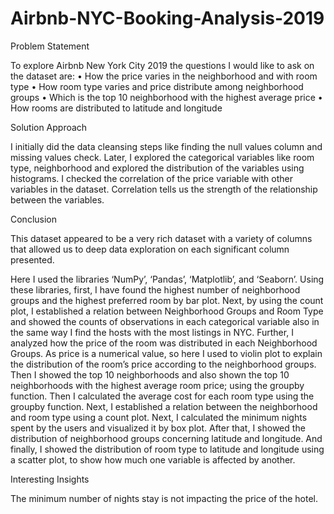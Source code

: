 # Airbnb-NYC-Booking-Analysis-2019

Problem Statement

To explore Airbnb New York City 2019 the questions I would like to ask on the dataset are:
•	How the price varies in the neighborhood and with room type
•	How room type varies and price distribute among neighborhood groups
•	Which is the top 10 neighborhood with the highest average price
•	How rooms are distributed to latitude and longitude

Solution Approach

I initially did the data cleansing steps like finding the null values column and missing values check. Later, I explored the categorical variables like room type, neighborhood and explored the distribution of the variables using histograms. I checked the correlation of the price variable with other variables in the dataset. Correlation tells us the strength of the relationship between the variables.

Conclusion

This dataset appeared to be a very rich dataset with a variety of columns that allowed us to deep data exploration on each significant column presented. 

Here I used the libraries ‘NumPy’, ‘Pandas’, ‘Matplotlib’, and ‘Seaborn’. Using these libraries, first, I have found the highest number of neighborhood groups and the highest preferred room by bar plot. Next, by using the count plot, I established a relation between Neighborhood Groups and Room Type and showed the counts of observations in each categorical variable also in the same way I find the hosts with the most listings in NYC. Further, I analyzed how the price of the room was distributed in each Neighborhood Groups. As price is a numerical value, so here I used to violin plot to explain the distribution of the room’s price according to the neighborhood groups. Then I showed the top 10 neighborhoods and also shown the top 10 neighborhoods with the highest average room price; using the groupby function. Then I calculated the average cost for each room type using the groupby function. Next, I established a relation between the neighborhood and room type using a count plot. Next, I calculated the minimum nights spent by the users and visualized it by box plot. After that, I showed the distribution of neighborhood groups concerning latitude and longitude. And finally, I showed the distribution of room type to latitude and longitude using a scatter plot, to show how much one variable is affected by another.

Interesting Insights

The minimum number of nights stay is not impacting the price of the hotel.
